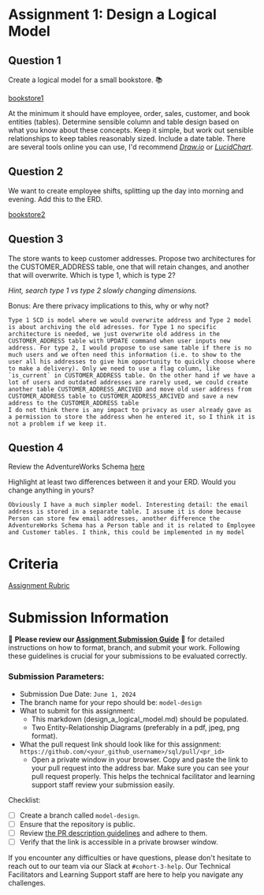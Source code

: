 # Assignment 1: Design a Logical Model

## Question 1
Create a logical model for a small bookstore. 📚 

[bookstore1](./bookstore1.drawio.png)

At the minimum it should have employee, order, sales, customer, and book entities (tables). Determine sensible column and table design based on what you know about these concepts. Keep it simple, but work out sensible relationships to keep tables reasonably sized. Include a date table. There are several tools online you can use, I'd recommend [_Draw.io_](https://www.drawio.com/) or [_LucidChart_](https://www.lucidchart.com/pages/).

## Question 2
We want to create employee shifts, splitting up the day into morning and evening. Add this to the ERD.

[bookstore2](./bookstore2.drawio.png)

## Question 3
The store wants to keep customer addresses. Propose two architectures for the CUSTOMER_ADDRESS table, one that will retain changes, and another that will overwrite. Which is type 1, which is type 2?

_Hint, search type 1 vs type 2 slowly changing dimensions._

Bonus: Are there privacy implications to this, why or why not?
```
Type 1 SCD is model where we would overwrite address and Type 2 model is about archiving the old adresses. for Type 1 no specific architecture is needed, we just overwrite old address in the CUSTOMER_ADDRESS table with UPDATE command when user inputs new address. For type 2, I would propose to use same table if there is no much users and we often need this information (i.e. to show to the user all his addresses to give him opportunity to quickly choose where to make a delivery). Only we need to use a flag column, like `is_current` in CUSTOMER_ADDRESS table. On the other hand if we have a lot of users and outdated addresses are rarely used, we could create another table CUSTOMER_ADDRESS_ARCIVED and move old user address from CUSTOMER_ADDRESS table to CUSTOMER_ADDRESS_ARCIVED and save a new address to the CUSTOMER_ADDRESS table
I do not think there is any impact to privacy as user already gave as a permission to store the address when he entered it, so I think it is not a problem if we keep it.
```

## Question 4
Review the AdventureWorks Schema [here](https://i.stack.imgur.com/LMu4W.gif)

Highlight at least two differences between it and your ERD. Would you change anything in yours?
```
Obviously I have a much simpler model. Interesting detail: the email address is stored in a separate table. I assume it is done because Person can store few email addresses, another difference the AdventureWorks Schema has a Person table and it is related to Employee and Customer tables. I think, this could be implemented in my model
```

# Criteria

[Assignment Rubric](./assignment_rubric.md)

# Submission Information

🚨 **Please review our [Assignment Submission Guide](https://github.com/UofT-DSI/onboarding/blob/main/onboarding_documents/submissions.md)** 🚨 for detailed instructions on how to format, branch, and submit your work. Following these guidelines is crucial for your submissions to be evaluated correctly.

### Submission Parameters:
* Submission Due Date: `June 1, 2024`
* The branch name for your repo should be: `model-design`
* What to submit for this assignment:
    * This markdown (design_a_logical_model.md) should be populated.
    * Two Entity-Relationship Diagrams (preferably in a pdf, jpeg, png format).
* What the pull request link should look like for this assignment: `https://github.com/<your_github_username>/sql/pull/<pr_id>`
    * Open a private window in your browser. Copy and paste the link to your pull request into the address bar. Make sure you can see your pull request properly. This helps the technical facilitator and learning support staff review your submission easily.

Checklist:
- [ ] Create a branch called `model-design`.
- [ ] Ensure that the repository is public.
- [ ] Review [the PR description guidelines](https://github.com/UofT-DSI/onboarding/blob/main/onboarding_documents/submissions.md#guidelines-for-pull-request-descriptions) and adhere to them.
- [ ] Verify that the link is accessible in a private browser window.

If you encounter any difficulties or have questions, please don't hesitate to reach out to our team via our Slack at `#cohort-3-help`. Our Technical Facilitators and Learning Support staff are here to help you navigate any challenges.
